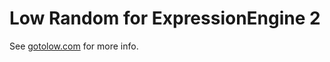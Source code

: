# Low Random for ExpressionEngine 2

See [gotolow.com](http://gotolow.com/addons/low-random) for more info.